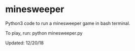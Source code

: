 # minesweeper

Python3 code to run a minesweeper game in bash terminal.

To play, run:
python minesweeper.py

Updated: 12/20/18
